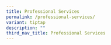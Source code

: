 ```yaml
---
title: Professional Services
permalink: /professional-services/
variant: tiptap
description: ""
third_nav_title: Professional Services
---
```

